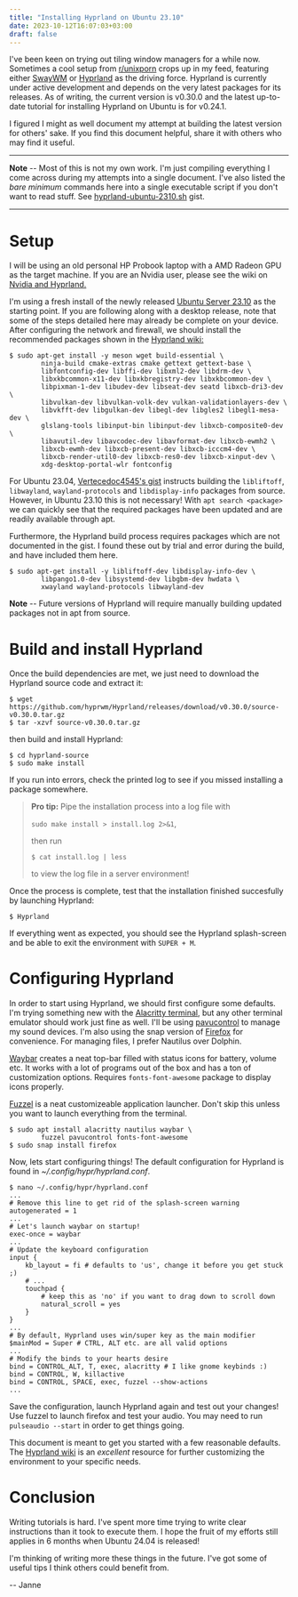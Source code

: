 ```yaml
---
title: "Installing Hyprland on Ubuntu 23.10"
date: 2023-10-12T16:07:03+03:00
draft: false
---
```


I've been keen on trying out tiling window managers for a while now. Sometimes a cool setup from [r/unixporn](https://reddit.com/r/unixporn) crops up in my feed, featuring either [SwayWM](https://swaywm.org/) or [Hyprland](https://hyprland.org) as the driving force. Hyprland is currently under active development and depends on the very latest packages for its releases. As of writing, the current version is v0.30.0 and the latest up-to-date tutorial for installing Hyprland on Ubuntu is for v0.24.1.

I figured I might as well document my attempt at building the latest version for others' sake. If you find this document helpful, share it with others who may find it useful.

---

**Note** -- Most of this is not my own work. I'm just compiling everything I come across during my attempts into a single document. I've also listed the _bare minimum_ commands here into a single executable script if you don't want to read stuff. See [hyprland-ubuntu-2310.sh](https://gist.github.com/jkerola/0db73208f9578683cc6c8f071a603fc4) gist.

---

# Setup

I will be using an old personal HP Probook laptop with a AMD Radeon GPU as the target machine. If you are an Nvidia user, please see the wiki on [Nvidia and Hyprland.](https://wiki.hyprland.org/Nvidia/)

I'm using a fresh install of the newly released [Ubuntu Server 23.10](https://ubuntu.com/download/server) as the starting point. If you are following along with a desktop release, note that some of the steps detailed here may already be complete on your device.
After configuring the network and firewall, we should install the recommended packages shown in the [Hyprland wiki:](https://wiki.hyprland.org/Getting-Started/Installation/)

```shell
$ sudo apt-get install -y meson wget build-essential \
        ninja-build cmake-extras cmake gettext gettext-base \
        libfontconfig-dev libffi-dev libxml2-dev libdrm-dev \
        libxkbcommon-x11-dev libxkbregistry-dev libxkbcommon-dev \
        libpixman-1-dev libudev-dev libseat-dev seatd libxcb-dri3-dev \
        libvulkan-dev libvulkan-volk-dev vulkan-validationlayers-dev \
        libvkfft-dev libgulkan-dev libegl-dev libgles2 libegl1-mesa-dev \
        glslang-tools libinput-bin libinput-dev libxcb-composite0-dev \
        libavutil-dev libavcodec-dev libavformat-dev libxcb-ewmh2 \
        libxcb-ewmh-dev libxcb-present-dev libxcb-icccm4-dev \
        libxcb-render-util0-dev libxcb-res0-dev libxcb-xinput-dev \
        xdg-desktop-portal-wlr fontconfig
```

For Ubuntu 23.04, [Vertecedoc4545's gist](https://gist.github.com/Vertecedoc4545/3b077301299c20c5b9b4db00f4ca6000) instructs building the `libliftoff`, `libwayland`, `wayland-protocols` and `libdisplay-info` packages from source. However, in Ubuntu 23.10 this is not necessary! With `apt search <package>` we can quickly see that the required packages have been updated and are readily available through apt.

Furthermore, the Hyprland build process requires packages which are not documented in the gist. I found these out by trial and error during the build, and have included them here.

```shell
$ sudo apt-get install -y libliftoff-dev libdisplay-info-dev \
        libpango1.0-dev libsystemd-dev libgbm-dev hwdata \
        xwayland wayland-protocols libwayland-dev
```

**Note** -- Future versions of Hyprland will require manually building updated packages not in apt from source.

# Build and install Hyprland

Once the build dependencies are met, we just need to download the Hyprland source code and extract it:

```shell
$ wget https://github.com/hyprwm/Hyprland/releases/download/v0.30.0/source-v0.30.0.tar.gz
$ tar -xzvf source-v0.30.0.tar.gz
```

then build and install Hyprland:

```shell
$ cd hyprland-source
$ sudo make install
```

If you run into errors, check the printed log to see if you missed installing a package somewhere.

> **Pro tip:** Pipe the installation process into a log file with
>
> `sudo make install > install.log 2>&1`,
>
> then run
>
> `$ cat install.log | less`
>
> to view the log file in a server environment!

Once the process is complete, test that the installation finished succesfully by launching Hyprland:

```shell
$ Hyprland
```

If everything went as expected, you should see the Hyprland splash-screen and be able to exit the environment with `SUPER + M`.

# Configuring Hyprland

In order to start using Hyprland, we should first configure some defaults. I'm trying something new with the [Alacritty terminal](), but any other terminal emulator should work just fine as well. I'll be using [pavucontrol](https://freedesktop.org/software/pulseaudio/pavucontrol/) to manage my sound devices. I'm also using the snap version of [Firefox](https://www.mozilla.org/en-US/firefox/new/) for convenience. For managing files, I prefer Nautilus over Dolphin.

[Waybar](https://github.com/Alexays/Waybar) creates a neat top-bar filled with status icons for battery, volume etc. It works with a lot of programs out of the box and has a ton of customization options. Requires `fonts-font-awesome` package to display icons properly.

[Fuzzel](https://codeberg.org/dnkl/fuzzel) is a neat customizeable application launcher. Don't skip this unless you want to launch everything from the terminal.

```shell
$ sudo apt install alacritty nautilus waybar \
        fuzzel pavucontrol fonts-font-awesome
$ sudo snap install firefox
```

Now, lets start configuring things! The default configuration for Hyprland is found in _~/.config/hypr/hyprland.conf_.

```shell
$ nano ~/.config/hypr/hyprland.conf
...
# Remove this line to get rid of the splash-screen warning
autogenerated = 1
...
# Let's launch waybar on startup!
exec-once = waybar
...
# Update the keyboard configuration
input {
    kb_layout = fi # defaults to 'us', change it before you get stuck ;)
    # ...
    touchpad {
        # keep this as 'no' if you want to drag down to scroll down
        natural_scroll = yes
    }
}
...
# By default, Hyprland uses win/super key as the main modifier
$mainMod = Super # CTRL, ALT etc. are all valid options
...
# Modify the binds to your hearts desire
bind = CONTROL_ALT, T, exec, alacritty # I like gnome keybinds :)
bind = CONTROL, W, killactive
bind = CONTROL, SPACE, exec, fuzzel --show-actions
...
```

Save the configuration, launch Hyprland again and test out your changes! Use fuzzel to launch firefox and test your audio. You may need to run `pulseaudio --start` in order to get things going.

This document is meant to get you started with a few reasonable defaults. The [Hyprland wiki](https://wiki.hyprland.org/) is an _excellent_ resource for further customizing the environment to your specific needs.

# Conclusion

Writing tutorials is hard. I've spent more time trying to write clear instructions than it took to execute them. I hope the fruit of my efforts still applies in 6 months when Ubuntu 24.04 is released!

I'm thinking of writing more these things in the future. I've got some of useful tips I think others could benefit from.

-- Janne
